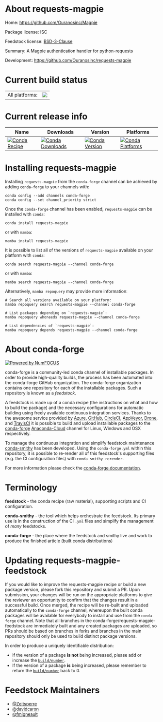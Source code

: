 About requests-magpie
=====================

Home: https://github.com/Ouranosinc/Magpie

Package license: ISC

Feedstock license: [BSD-3-Clause](https://github.com/conda-forge/requests-magpie-feedstock/blob/main/LICENSE.txt)

Summary: A Magpie authentication handler for python-requests

Development: https://github.com/Ouranosinc/requests-magpie

Current build status
====================


<table><tr><td>All platforms:</td>
    <td>
      <a href="https://dev.azure.com/conda-forge/feedstock-builds/_build/latest?definitionId=8412&branchName=main">
        <img src="https://dev.azure.com/conda-forge/feedstock-builds/_apis/build/status/requests-magpie-feedstock?branchName=main">
      </a>
    </td>
  </tr>
</table>

Current release info
====================

| Name | Downloads | Version | Platforms |
| --- | --- | --- | --- |
| [![Conda Recipe](https://img.shields.io/badge/recipe-requests--magpie-green.svg)](https://anaconda.org/conda-forge/requests-magpie) | [![Conda Downloads](https://img.shields.io/conda/dn/conda-forge/requests-magpie.svg)](https://anaconda.org/conda-forge/requests-magpie) | [![Conda Version](https://img.shields.io/conda/vn/conda-forge/requests-magpie.svg)](https://anaconda.org/conda-forge/requests-magpie) | [![Conda Platforms](https://img.shields.io/conda/pn/conda-forge/requests-magpie.svg)](https://anaconda.org/conda-forge/requests-magpie) |

Installing requests-magpie
==========================

Installing `requests-magpie` from the `conda-forge` channel can be achieved by adding `conda-forge` to your channels with:

```
conda config --add channels conda-forge
conda config --set channel_priority strict
```

Once the `conda-forge` channel has been enabled, `requests-magpie` can be installed with `conda`:

```
conda install requests-magpie
```

or with `mamba`:

```
mamba install requests-magpie
```

It is possible to list all of the versions of `requests-magpie` available on your platform with `conda`:

```
conda search requests-magpie --channel conda-forge
```

or with `mamba`:

```
mamba search requests-magpie --channel conda-forge
```

Alternatively, `mamba repoquery` may provide more information:

```
# Search all versions available on your platform:
mamba repoquery search requests-magpie --channel conda-forge

# List packages depending on `requests-magpie`:
mamba repoquery whoneeds requests-magpie --channel conda-forge

# List dependencies of `requests-magpie`:
mamba repoquery depends requests-magpie --channel conda-forge
```


About conda-forge
=================

[![Powered by
NumFOCUS](https://img.shields.io/badge/powered%20by-NumFOCUS-orange.svg?style=flat&colorA=E1523D&colorB=007D8A)](https://numfocus.org)

conda-forge is a community-led conda channel of installable packages.
In order to provide high-quality builds, the process has been automated into the
conda-forge GitHub organization. The conda-forge organization contains one repository
for each of the installable packages. Such a repository is known as a *feedstock*.

A feedstock is made up of a conda recipe (the instructions on what and how to build
the package) and the necessary configurations for automatic building using freely
available continuous integration services. Thanks to the awesome service provided by
[Azure](https://azure.microsoft.com/en-us/services/devops/), [GitHub](https://github.com/),
[CircleCI](https://circleci.com/), [AppVeyor](https://www.appveyor.com/),
[Drone](https://cloud.drone.io/welcome), and [TravisCI](https://travis-ci.com/)
it is possible to build and upload installable packages to the
[conda-forge](https://anaconda.org/conda-forge) [Anaconda-Cloud](https://anaconda.org/)
channel for Linux, Windows and OSX respectively.

To manage the continuous integration and simplify feedstock maintenance
[conda-smithy](https://github.com/conda-forge/conda-smithy) has been developed.
Using the ``conda-forge.yml`` within this repository, it is possible to re-render all of
this feedstock's supporting files (e.g. the CI configuration files) with ``conda smithy rerender``.

For more information please check the [conda-forge documentation](https://conda-forge.org/docs/).

Terminology
===========

**feedstock** - the conda recipe (raw material), supporting scripts and CI configuration.

**conda-smithy** - the tool which helps orchestrate the feedstock.
                   Its primary use is in the construction of the CI ``.yml`` files
                   and simplify the management of *many* feedstocks.

**conda-forge** - the place where the feedstock and smithy live and work to
                  produce the finished article (built conda distributions)


Updating requests-magpie-feedstock
==================================

If you would like to improve the requests-magpie recipe or build a new
package version, please fork this repository and submit a PR. Upon submission,
your changes will be run on the appropriate platforms to give the reviewer an
opportunity to confirm that the changes result in a successful build. Once
merged, the recipe will be re-built and uploaded automatically to the
`conda-forge` channel, whereupon the built conda packages will be available for
everybody to install and use from the `conda-forge` channel.
Note that all branches in the conda-forge/requests-magpie-feedstock are
immediately built and any created packages are uploaded, so PRs should be based
on branches in forks and branches in the main repository should only be used to
build distinct package versions.

In order to produce a uniquely identifiable distribution:
 * If the version of a package **is not** being increased, please add or increase
   the [``build/number``](https://docs.conda.io/projects/conda-build/en/latest/resources/define-metadata.html#build-number-and-string).
 * If the version of a package **is** being increased, please remember to return
   the [``build/number``](https://docs.conda.io/projects/conda-build/en/latest/resources/define-metadata.html#build-number-and-string)
   back to 0.

Feedstock Maintainers
=====================

* [@Zeitsperre](https://github.com/Zeitsperre/)
* [@davidcaron](https://github.com/davidcaron/)
* [@fmigneault](https://github.com/fmigneault/)

